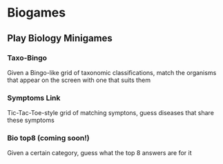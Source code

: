 # Biogames

## Play Biology Minigames

### Taxo-Bingo

Given a Bingo-like grid of taxonomic classifications, match the organisms that appear on the screen with one that suits them

### Symptoms Link

Tic-Tac-Toe-style grid of matching symptons, guess diseases that share these symptoms

### Bio top8 (coming soon!)

Given a certain category, guess what the top 8 answers are for it
